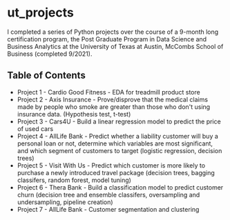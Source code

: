 # ut_projects
I completed a series of Python projects over the course of a 9-month long certification program, the Post Graduate Program in 
Data Science and Business Analytics at the University of Texas at Austin, McCombs School of Business (completed 9/2021).

## Table of Contents
- Project 1 - Cardio Good Fitness - EDA for treadmill product store
- Project 2 - Axis Insurance - Prove/disprove that the medical claims made by people who smoke are greater than those who don't using insurance data. (Hypothesis test, t-test)
- Project 3 - Cars4U - Build a linear regression model to predict the price of used cars
- Project 4 - AllLife Bank - Predict whether a liability customer will buy a personal loan or not, determine which variables are most significant, and which segment of customers to target (logistic regression, decision trees)
- Project 5 - Visit With Us - Predict which customer is more likely to purchase a newly introduced travel package (decision trees, bagging classifers, random forest, model tuning)
- Project 6 - Thera Bank - Build a classification model to predict customer churn (decision tree and ensemble classifers, oversampling and undersampling, pipeline creation)
- Project 7 - AllLife Bank - Customer segmentation and clustering
